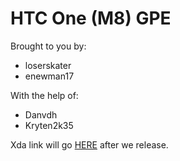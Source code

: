 # HTC One (M8) GPE 

Brought to you by:

 * loserskater
 * enewman17
 
 
 With the help of:
 
 * Danvdh
 * Kryten2k35


Xda link will go [HERE](http://forum.xda-developers.com/htc-one-m8/development) after we release.

